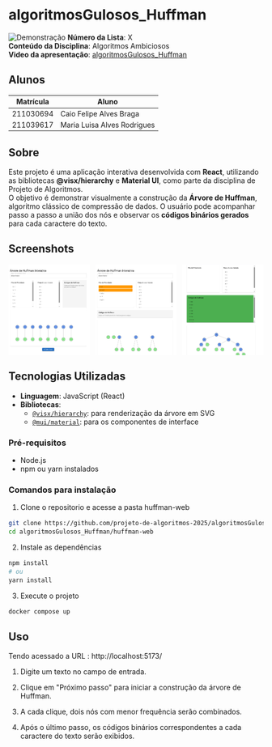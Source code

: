# algoritmosGulosos_Huffman
![Demonstração](assets/demo.gif)
**Número da Lista**: X<br>
**Conteúdo da Disciplina**: Algoritmos Ambiciosos<br>
**Video da apresentação**: [algoritmosGulosos_Huffman](https://youtu.be/ZXEWLwLtZCQ)<br>

## Alunos
|Matrícula | Aluno |
| -- | -- |
| 211030694 | Caio Felipe Alves Braga |
| 211039617 | Maria Luisa Alves Rodrigues |

## Sobre  
Este projeto é uma aplicação interativa desenvolvida com **React**, utilizando as bibliotecas **@visx/hierarchy** e **Material UI**, como parte da disciplina de Projeto de Algoritmos.  
O objetivo é demonstrar visualmente a construção da **Árvore de Huffman**, algoritmo clássico de compressão de dados. O usuário pode acompanhar passo a passo a união dos nós e observar os **códigos binários gerados** para cada caractere do texto.

## Screenshots
<div style="display: flex; gap: 10px;">
  <img src="huffman-web/src/assets/image.png" alt="Demonstração 1" width="32%" />
  <img src="huffman-web/src/assets/image2.png" alt="Demonstração 2" width="32%" />
  <img src="huffman-web/src/assets/image3.png" alt="Demonstração 3" width="32%" />
</div>

## Tecnologias Utilizadas  
- **Linguagem**: JavaScript (React)  
- **Bibliotecas**:
  - [`@visx/hierarchy`](https://github.com/airbnb/visx): para renderização da árvore em SVG  
  - [`@mui/material`](https://mui.com/): para os componentes de interface  

### Pré-requisitos
- Node.js
- npm ou yarn instalados 

### Comandos para instalação
1. Clone o repositorio e acesse a pasta huffman-web

```bash
git clone https://github.com/projeto-de-algoritmos-2025/algoritmosGulosos_Huffman.git
cd algoritmosGulosos_Huffman/huffman-web
```
2. Instale as dependências
```bash
npm install
# ou
yarn install
```

3. Execute o projeto
```bash
docker compose up
```

## Uso
Tendo acessado a URL : http://localhost:5173/
1. Digite um texto no campo de entrada.

2. Clique em "Próximo passo" para iniciar a construção da árvore de Huffman.

3. A cada clique, dois nós com menor frequência serão combinados.

4. Após o último passo, os códigos binários correspondentes a cada caractere do texto serão exibidos.

